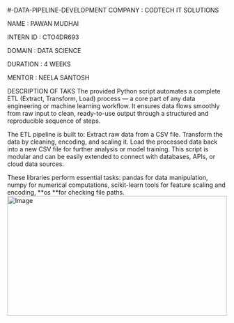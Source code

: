 #-DATA-PIPELINE-DEVELOPMENT
COMPANY : CODTECH IT SOLUTIONS

NAME : PAWAN MUDHAI

INTERN ID : CTO4DR693

DOMAIN : DATA SCIENCE

DURATION : 4 WEEKS

MENTOR : NEELA SANTOSH

DESCRIPTION OF TAKS
The provided Python script automates a complete ETL (Extract, Transform, Load) process — a core part of any data engineering or machine learning workflow. It ensures data flows smoothly from raw input to clean, ready-to-use output through a structured and reproducible sequence of steps.

The ETL pipeline is built to:
Extract raw data from a CSV file. Transform the data by cleaning, encoding, and scaling it. Load the processed data back into a new CSV file for further analysis or model training. This script is modular and can be easily extended to connect with databases, APIs, or cloud data sources.

These libraries perform essential tasks:
pandas for data manipulation, numpy for numerical computations, scikit-learn tools for feature scaling and encoding, **os **for checking file paths.
<img width="504" height="275" alt="Image" src="https://github.com/user-attachments/assets/81133f87-fdba-4fdf-9cfa-a8a28b32d405" />

